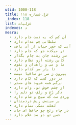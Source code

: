 ```yaml
---
utid: 1000-118
title: غزل شماره ۱۱۸
_index: 118
list: غزلیات
indexes: د
mesra:
  - آن کس که به دست جام دارد
  - سلطانی جم مدام دارد
  - آبی که خَضِر حیات از آن یافت
  - در میکده جو که جام دارد
  - سر رشته جان به جام بگذار
  - کاین رشته ازو نظام دارد
  - ما و می و زاهدان و تقوی
  - تا یار سر کدام دارد
  - بیرون ز سر تو ساقیا نیست
  - در دورِ کسی که کام دارد
  - نرگس همه شیوه های مستی
  - از چشم خوشِ تو، وام دارد
  - ذکر رُخ و زلفِ تو دلم را
  - وردی ست که صبح و شام دارد
  - بر سینه‌ی ریش دردمندان
  - لعلت نمکی تمام دارد
  - در چاه زِنَخ چو حافظ ای جان
  - حسن تو دو صد غلام دارد
---
```

